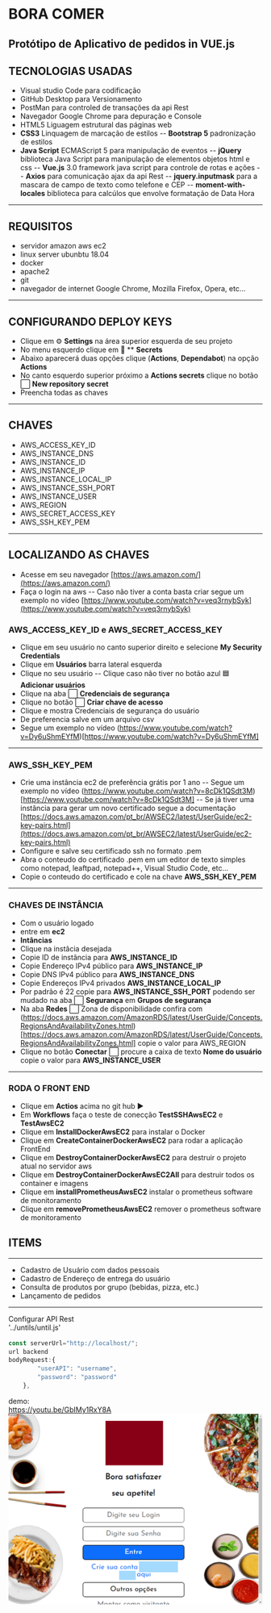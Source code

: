 # BORA COMER
****Protótipo de Aplicativo de pedidos in VUE.js****<br>
------------
## TECNOLOGIAS USADAS
- Visual studio Code para codificação
- GitHub Desktop para Versionamento
- PostMan para controled de transações da api Rest
- Navegador Google Chrome para depuração e Console
- HTML5 Liguagem estrutural das páginas web
- **CSS3** Linquagem de marcação de estilos
-- **Bootstrap 5** padronização de estilos
- **Java Script** ECMAScript 5 para manipulação de eventos
-- **jQuery** biblioteca Java Script para manipulação de elementos objetos html e css
-- **Vue.js** 3.0 framework java script para controle de rotas e ações
-- **Axios** para comunicação ajax da api Rest
-- **jquery.inputmask** para a mascara de campo de texto como telefone e CEP
-- **moment-with-locales** biblioteca para calcúlos que envolve formatação de Data Hora
------------
## REQUISITOS
- servidor amazon aws ec2
- linux server ubunbtu 18.04
- docker
- apache2
- git
- navegador de internet Google Chrome, Mozilla Firefox, Opera, etc...
------------
## CONFIGURANDO DEPLOY KEYS
- Clique em ⚙️ **Settings** na área superior esquerda de seu projeto
- No menu esquerdo clique em 🔑 ** **Secrets**
- Abaixo aparecerá duas opções clique (**Actions**, **Dependabot**) na opção **Actions**
- No canto esquerdo superior próximo a **Actions secrets** clique no botão ⬜ **New repository secret**
- Preencha todas as chaves
------------
## CHAVES
- AWS_ACCESS_KEY_ID
- AWS_INSTANCE_DNS
- AWS_INSTANCE_ID
- AWS_INSTANCE_IP
- AWS_INSTANCE_LOCAL_IP
- AWS_INSTANCE_SSH_PORT
- AWS_INSTANCE_USER
- AWS_REGION
- AWS_SECRET_ACCESS_KEY
- AWS_SSH_KEY_PEM
------------

## LOCALIZANDO AS CHAVES
- Acesse em seu navegador [https://aws.amazon.com/](https://aws.amazon.com/)
- Faça o login na aws 
-- Caso não tiver a conta basta criar segue um exemplo no vídeo [https://www.youtube.com/watch?v=veq3rnybSyk](https://www.youtube.com/watch?v=veq3rnybSyk) 

### AWS_ACCESS_KEY_ID e AWS_SECRET_ACCESS_KEY
- Clique em seu usuário no canto superior direito e selecione **My Security Credentials**
- Clique em **Usuários** barra lateral esquerda
- Clique no seu usuário
-- Clique caso não tiver no botão azul 🟦 **Adicionar usuários**
- Clique na aba ⬜ **Credenciais de segurança**
- Clique no botão ⬜ **Criar chave de acesso**
- Clique e mostra Credenciais de segurança do usuário 
- De preferencia salve em um arquivo csv
- Segue um exemplo no vídeo (https://www.youtube.com/watch?v=Dy6uShmEYfM)[https://www.youtube.com/watch?v=Dy6uShmEYfM]
------------

### AWS_SSH_KEY_PEM 
- Crie uma instância ec2 de preferência grátis por 1 ano 
-- Segue um exemplo no vídeo (https://www.youtube.com/watch?v=8cDk1QSdt3M)[https://www.youtube.com/watch?v=8cDk1QSdt3M]
-- Se já tiver uma instância para gerar um novo certificado segue a documentação [https://docs.aws.amazon.com/pt_br/AWSEC2/latest/UserGuide/ec2-key-pairs.html](https://docs.aws.amazon.com/pt_br/AWSEC2/latest/UserGuide/ec2-key-pairs.html)
- Configure e salve seu certificado ssh no formato .pem
- Abra o conteudo do certificado .pem em um editor de texto simples como notepad, leaftpad, notepad++, Visual Studio Code, etc...
- Copie o conteudo do certificado e cole na chave **AWS_SSH_KEY_PEM**
------------
### CHAVES DE INSTÂNCIA
- Com o usuário logado
- entre em **ec2**
- **Intâncias**
- Clique na instâcia desejada
- Copie ID de instância para **AWS_INSTANCE_ID**
- Copie Endereço IPv4 público para **AWS_INSTANCE_IP**
- Copie DNS IPv4 público para **AWS_INSTANCE_DNS**
- Copie Endereços IPv4 privados **AWS_INSTANCE_LOCAL_IP**
- Por padrão é 22 copie para **AWS_INSTANCE_SSH_PORT** podendo ser mudado na aba ⬜ **Segurança** em **Grupos de segurança**
- Na aba **Redes** ⬜ Zona de disponibilidade confira com (https://docs.aws.amazon.com/AmazonRDS/latest/UserGuide/Concepts.RegionsAndAvailabilityZones.html)[https://docs.aws.amazon.com/AmazonRDS/latest/UserGuide/Concepts.RegionsAndAvailabilityZones.html] copie o valor para AWS_REGION
- Clique no botão **Conectar** ⬜ procure a caixa de texto **Nome do usuário** copie o valor para **AWS_INSTANCE_USER**
------------

### RODA O FRONT END 
- Clique em **Actios** acima no git hub ▶️
- Em **Workflows** faça o teste de conecção **TestSSHAwsEC2** e **TestAwsEC2**
- Clique em **InstallDockerAwsEC2** para instalar o Docker
- Clique em **CreateContainerDockerAwsEC2** para rodar a aplicação FrontEnd
- Clique em **DestroyContainerDockerAwsEC2** para destruir o projeto atual no servidor aws
- Clique em **DestroyContainerDockerAwsEC2All** para destruir todos os container e imagens
- Clique em **installPrometheusAwsEC2** instalar o prometheus software de monitoramento
- Clique em **removePrometheusAwsEC2** remover o prometheus software de monitoramento

## ITEMS
------------
- Cadastro de Usuário com dados pessoais
- Cadastro de Endereço de entrega do usuário
- Consulta de produtos por grupo (bebidas, pizza, etc.)
- Lançamento de pedidos
------------
Configurar API Rest<br/>
'../untils/until.js'<br/>
```javascript
const serverUrl="http://localhost/";
url backend
bodyRequest:{
		"userAPI": "username",
		"password": "password"
	},
```
demo:<br/>
https://youtu.be/GbIMy1RxY8A
![](tumb.png)

